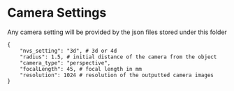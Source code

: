 # Camera Settings

Any camera setting will be provided by the json files stored under this folder

```
{
    "nvs_setting": "3d", # 3d or 4d
    "radius": 1.5, # initial distance of the camera from the object  
    "camera_type": "perspective",
    "focalLength": 45, # focal length in mm
    "resolution": 1024 # resolution of the outputted camera images
}
```
